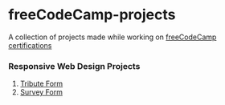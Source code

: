 # freeCodeCamp-projects

A collection of projects made while working on [freeCodeCamp certifications](https://www.freecodecamp.org/learn/)

### Responsive Web Design Projects

1. [Tribute Form](https://codepen.io/premkiran7/pen/RwayGqJ)
2. [Survey Form](https://codepen.io/premkiran7/pen/dyMjYBy)
